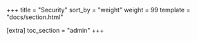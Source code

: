 +++
title = "Security"
sort_by = "weight"
weight = 99
template = "docs/section.html"

[extra]
toc_section = "admin"
+++
